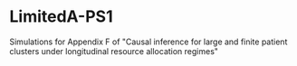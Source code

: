 # LimitedA-PS1
Simulations for Appendix F of "Causal inference for large and finite patient clusters under longitudinal resource allocation regimes"
